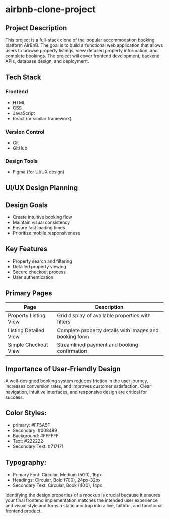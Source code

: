 # airbnb-clone-project

## Project Description

This project is a full-stack clone of the popular accommodation booking platform AirBnB. The goal is to build a functional web application that allows users to browse property listings, view detailed property information, and complete bookings. The project will cover frontend development, backend APIs, database design, and deployment.

## Tech Stack

### Frontend
- HTML
- CSS
- JavaScript
- React (or similar framework)

### Version Control
- Git
- GitHub

### Design Tools
- Figma (for UI/UX design)

## UI/UX Design Planning

## Design Goals

- Create intuitive booking flow
- Maintain visual consistency
- Ensure fast loading times
- Prioritize mobile responsiveness

## Key Features
- Property search and filtering
- Detailed property viewing
- Secure checkout process
-  User authentication
    
## Primary Pages

| Page                  | Description                                       |
|-----------------------|---------------------------------------------------|
| Property Listing View | Grid display of available properties with filters |
| Listing Detailed View | Complete property details with images and booking form |
| Simple Checkout View  | Streamlined payment and booking confirmation     |

## Importance of User-Friendly Design

A well-designed booking system reduces friction in the user journey, increases conversion rates, and improves customer satisfaction. Clear navigation, intuitive interfaces, and responsive design are critical for success.

## Color Styles:
- primary: #FF5A5F
- Secondary: #008489
- Background: #FFFFFF
- Text: #222222
- Secondary Text: #717171

## Typography:
- Primary Font: Circular, Medium (500), 16px
- Headings: Circular, Bold (700), 24px-32px
- Secondary Text: Circular, Book (400), 14px

Identifying the design properties of a mockup is crucial because it ensures your final frontend implementation matches the intended user experience and visual style and turns a static mockup into a live, faithful, and functional frontend product.


   

    
   


